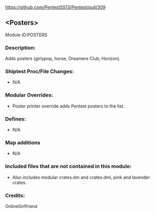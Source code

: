 
https://github.com/PentestSS13/Pentest/pull/309

## \<Posters>
Module ID:POSTERS

### Description:
Adds posters (girlypop, horse, Dreamers Club, Horizon).

### Shiptest Proc/File Changes:
- N/A

### Modular Overrides:
- Poster printer override adds Pentest posters to the list.

### Defines:
- N/A

### Map additions
- N/A

### Included files that are not contained in this module:
- Also includes modular crates.dm and crates.dmi, pink and lavender crates.

### Credits:
OnlineGirlfriend
